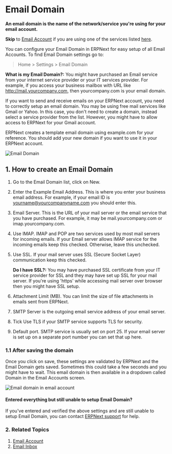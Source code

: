 <!-- add-breadcrumbs -->
# Email Domain

**An email domain is the name of the network/service you're using for your email account.**

**Skip** to [Email Account](/docs/user/manual/en/setting-up/email/email-account) if you are using one of the services listed [here](/docs/user/manual/en/setting-up/email/email-inbox#2-create-an-email-domain).

You can configure your Email Domain in ERPNext for easy setup of all Email Accounts. To find Email Domain settings go to:

> Home > Settings > Email Domain

**What is my Email Domain?:** You might have purchased an Email service from your internet service provider or your IT services provider. For example, if you access your business mailbox with URL like http://mail.yourcompany.com, then yourcompany.com is your email domain.

If you want to send and receive emails on your ERPNext account, you need to correctly setup an email domain. You may be using free mail services like Gmail or Yahoo. In this case, you don't need to create a domain, instead select a service provider from the list. However, you might have to allow access to ERPNext for your Gmail account.

ERPNext creates a template email domain using example.com for your reference. You should add your new domain if you want to use it in your ERPNext account.

<img class="screenshot" alt="Email Domain" src="{{docs_base_url}}/assets/img/setup/email/email-domain.png">

## 1. How to create an Email Domain
1. Go to the Email Domain list, click on New.
1. Enter the Example Email Address. This is where you enter your business email address. For example, if your email ID is yourname@yourcompanyname.com you should enter this.
1. Email Server. This is the URL of your mail server or the email service that you have purchased. For example, it may be mail.yourcompany.com or imap.yourcompany.com. 
1. Use IMAP. IMAP and POP are two services used by most mail servers for incoming emails. If your Email server allows IMAP service for the incoming emails keep this checked. Otherwise, leave this unchecked.

1. Use SSL. If your mail server uses SSL (Secure Socket Layer) communication keep this checked. 

    **Do I have SSL?:** You may have purchased SSL certificate from your IT service provider for SSL and they may have set up SSL for your mail server. If you're using 'https' while accessing mail server over browser then you might have SSL setup.

1. Attachment Limit (MB). You can limit the size of file attachments in emails sent from ERPNext.

1. SMTP Server is the outgoing email service address of your email server.

1. Tick Use TLS if your SMTP service supports TLS for security.

1. Default port. SMTP service is usually set on port 25. If your email server is set up on a separate port number you can set that up here.

### 1.1 After saving the domain

Once you click on save, these settings are validated by ERPNext and the Email Domain gets saved. Sometimes this could take a few seconds and you might have to wait. This email domain is then available in a dropdown called Domain in the Email Accounts screen.

![Email domain in email account](/docs/assets/img/setup/email/email-domain1.png)

#### Entered everything but still unable to setup Email Domain?

If you've entered and verified the above settings and are still unable to setup Email Domain, you can contact [ERPNext support](/in-app-support) for help.

### 2. Related Topics
1. [Email Account](/docs/user/manual/en/setting-up/email/email-account)
1. [Email Inbox](/docs/user/manual/en/setting-up/email/email-inbox)
